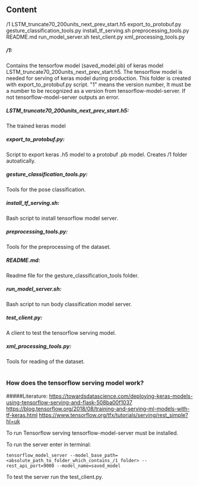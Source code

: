 ## Content

/1
LSTM_truncate70_200units_next_prev_start.h5
export_to_protobuf.py
gesture_classification_tools.py
install_tf_serving.sh
preprocessing_tools.py
README.md
run_model_server.sh
test_client.py
xml_processing_tools.py

##### /1: 
Contains the tensorfow model (saved_model.pb) of keras model LSTM_truncate70_200units_next_prev_start.h5. The tensorflow model is needed for serving of keras model during production. This folder is created with export_to_protobuf.py script. "1" means the version number, It must be a number to be recognized as a version from tensorflow-model-server. If not tensorflow-model-server outputs an error.

##### LSTM_truncate70_200units_next_prev_start.h5:
The trained keras model

##### export_to_protobuf.py:
Script to export keras .h5 model to a protobuf .pb model. Creates /1 folder autoatically.

##### gesture_classification_tools.py:
Tools for the pose classification.

##### install_tf_serving.sh:
Bash script to install tensorflow model server.

##### preprocessing_tools.py:
Tools for the preprocessing of the dataset.

##### README.md:
Readme file for the gesture_classification_tools folder.

##### run_model_server.sh:
Bash script to run body classification model server.

##### test_client.py: 
A client to test the tensorflow serving model.

##### xml_processing_tools.py:
Tools for reading of the dataset.
<br><br>
### How does the tensorflow serving model work?

#####Literature:
https://towardsdatascience.com/deploying-keras-models-using-tensorflow-serving-and-flask-508ba00f1037
https://blog.tensorflow.org/2018/08/training-and-serving-ml-models-with-tf-keras.html
https://www.tensorflow.org/tfx/tutorials/serving/rest_simple?hl=uk

To run Tensorflow serving tensorflow-model-server must be installed.

To run the server enter in terminal:

```
tensorflow_model_server --model_base_path=<absolute_path_to_folder_which_contains_/1 folder> --rest_api_port=9000 --model_name=saved_model
```

To test the server run the test_client.py.

